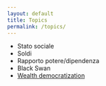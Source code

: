 ```yaml
---
layout: default
title: Topics
permalink: /topics/
---
```

+ Stato sociale
+ Soldi
+ Rapporto potere/dipendenza
+ Black Swan
+ [Wealth democratization](https://www.tietoevry.com/en/blog/2021/05/democratization-of-wealth/)